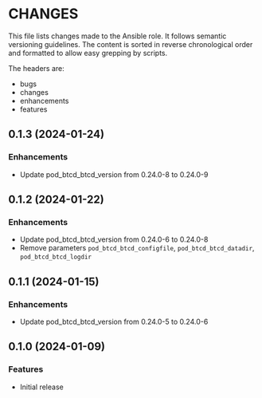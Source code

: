 # CHANGES

This file lists changes made to the Ansible role. It follows semantic versioning
guidelines. The content is sorted in reverse chronological order and formatted
to allow easy grepping by scripts.

The headers are:
- bugs
- changes
- enhancements
- features

## 0.1.3 (2024-01-24)

### Enhancements

- Update pod_btcd_btcd_version from 0.24.0-8 to 0.24.0-9

## 0.1.2 (2024-01-22)

### Enhancements

- Update pod_btcd_btcd_version from 0.24.0-6 to 0.24.0-8
- Remove parameters `pod_btcd_btcd_configfile`, `pod_btcd_btcd_datadir`, `pod_btcd_btcd_logdir`

## 0.1.1 (2024-01-15)

### Enhancements

- Update pod_btcd_btcd_version from 0.24.0-5 to 0.24.0-6

## 0.1.0 (2024-01-09)

### Features

- Initial release
